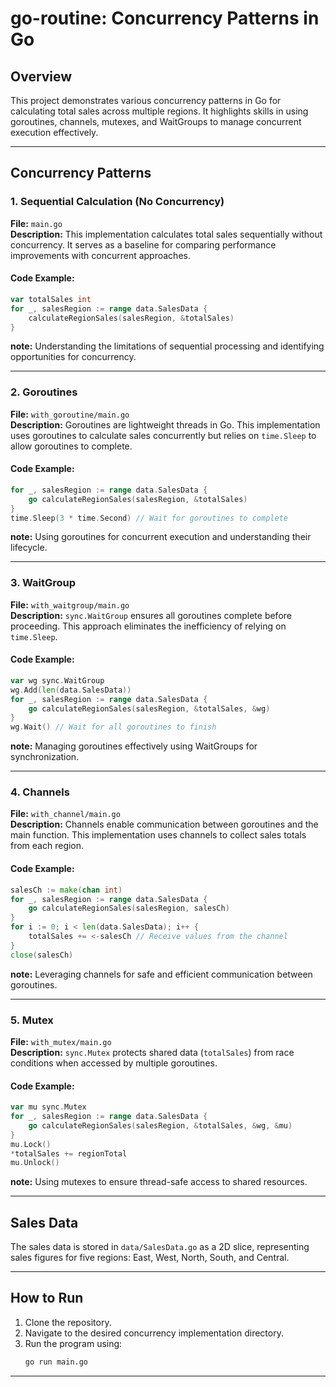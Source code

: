 # go-routine: Concurrency Patterns in Go

## Overview
This project demonstrates various concurrency patterns in Go for calculating total sales across multiple regions. It highlights skills in using goroutines, channels, mutexes, and WaitGroups to manage concurrent execution effectively.

---

## Concurrency Patterns

### 1. Sequential Calculation (No Concurrency)
**File:** `main.go`  
**Description:** This implementation calculates total sales sequentially without concurrency. It serves as a baseline for comparing performance improvements with concurrent approaches.

#### Code Example:
```go
var totalSales int
for _, salesRegion := range data.SalesData {
    calculateRegionSales(salesRegion, &totalSales)
}
```
**note:** Understanding the limitations of sequential processing and identifying opportunities for concurrency.

---

### 2. Goroutines
**File:** `with_goroutine/main.go`  
**Description:** Goroutines are lightweight threads in Go. This implementation uses goroutines to calculate sales concurrently but relies on `time.Sleep` to allow goroutines to complete.

#### Code Example:
```go
for _, salesRegion := range data.SalesData {
    go calculateRegionSales(salesRegion, &totalSales)
}
time.Sleep(3 * time.Second) // Wait for goroutines to complete
```
**note:** Using goroutines for concurrent execution and understanding their lifecycle.

---

### 3. WaitGroup
**File:** `with_waitgroup/main.go`  
**Description:** `sync.WaitGroup` ensures all goroutines complete before proceeding. This approach eliminates the inefficiency of relying on `time.Sleep`.

#### Code Example:
```go
var wg sync.WaitGroup
wg.Add(len(data.SalesData))
for _, salesRegion := range data.SalesData {
    go calculateRegionSales(salesRegion, &totalSales, &wg)
}
wg.Wait() // Wait for all goroutines to finish
```
**note:** Managing goroutines effectively using WaitGroups for synchronization.

---

### 4. Channels
**File:** `with_channel/main.go`  
**Description:** Channels enable communication between goroutines and the main function. This implementation uses channels to collect sales totals from each region.

#### Code Example:
```go
salesCh := make(chan int)
for _, salesRegion := range data.SalesData {
    go calculateRegionSales(salesRegion, salesCh)
}
for i := 0; i < len(data.SalesData); i++ {
    totalSales += <-salesCh // Receive values from the channel
}
close(salesCh)
```
**note:** Leveraging channels for safe and efficient communication between goroutines.

---

### 5. Mutex
**File:** `with_mutex/main.go`  
**Description:** `sync.Mutex` protects shared data (`totalSales`) from race conditions when accessed by multiple goroutines.

#### Code Example:
```go
var mu sync.Mutex
for _, salesRegion := range data.SalesData {
    go calculateRegionSales(salesRegion, &totalSales, &wg, &mu)
}
mu.Lock()
*totalSales += regionTotal
mu.Unlock()
```
**note:** Using mutexes to ensure thread-safe access to shared resources.

---

## Sales Data
The sales data is stored in `data/SalesData.go` as a 2D slice, representing sales figures for five regions: East, West, North, South, and Central.

---

## How to Run
1. Clone the repository.
2. Navigate to the desired concurrency implementation directory.
3. Run the program using:
   ```sh
   go run main.go
   ```

---